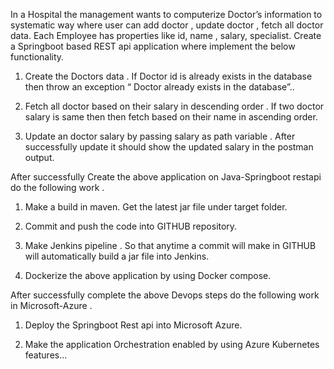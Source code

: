In a Hospital the management wants to computerize Doctor’s information to systematic way where user can add doctor , update doctor , fetch all doctor data. Each Employee has properties like id, name , salary, specialist. Create a Springboot based REST api application where implement the below functionality.

1. Create the Doctors data . If Doctor id is already exists in the database then throw an exception “ Doctor already exists in the database”..

2. Fetch all doctor based on their salary in descending order . If two doctor salary is same then then fetch based on their name in ascending order.

3. Update an doctor salary by passing salary as path variable . After successfully update it should show the updated salary in the postman output.

After successfully Create the above application on Java-Springboot restapi do the following work .

1. Make a build in maven. Get the latest jar file under target folder.

2. Commit and push the code into GITHUB repository.

3. Make Jenkins pipeline . So that anytime a commit will make in GITHUB will automatically build a jar file into Jenkins.

4. Dockerize the above application by using Docker compose.

After successfully complete the above Devops steps do the following work in Microsoft-Azure .

1. Deploy the Springboot Rest api into Microsoft Azure.

2. Make the application Orchestration enabled by using Azure Kubernetes features...
